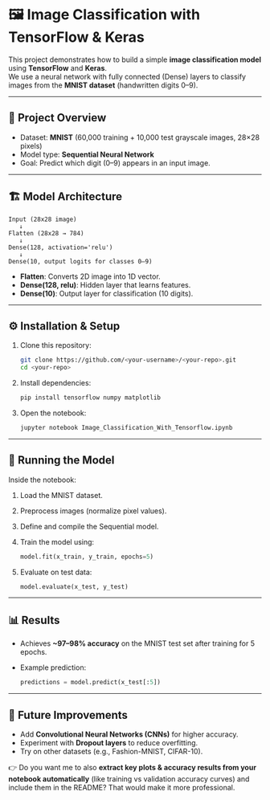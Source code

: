 
# 🖼️ Image Classification with TensorFlow & Keras

This project demonstrates how to build a simple **image classification model** using **TensorFlow** and **Keras**.  
We use a neural network with fully connected (Dense) layers to classify images from the **MNIST dataset** (handwritten digits 0–9).

---

## 🚀 Project Overview
- Dataset: **MNIST** (60,000 training + 10,000 test grayscale images, 28×28 pixels)
- Model type: **Sequential Neural Network**
- Goal: Predict which digit (0–9) appears in an input image.

---

## 🏗️ Model Architecture

```text
Input (28x28 image)
   ↓
Flatten (28x28 → 784)
   ↓
Dense(128, activation='relu')
   ↓
Dense(10, output logits for classes 0–9)
````

* **Flatten**: Converts 2D image into 1D vector.
* **Dense(128, relu)**: Hidden layer that learns features.
* **Dense(10)**: Output layer for classification (10 digits).

---

## ⚙️ Installation & Setup

1. Clone this repository:

   ```bash
   git clone https://github.com/<your-username>/<your-repo>.git
   cd <your-repo>
   ```

2. Install dependencies:

   ```bash
   pip install tensorflow numpy matplotlib
   ```

3. Open the notebook:

   ```bash
   jupyter notebook Image_Classification_With_Tensorflow.ipynb
   ```

---

## 🏃 Running the Model

Inside the notebook:

1. Load the MNIST dataset.
2. Preprocess images (normalize pixel values).
3. Define and compile the Sequential model.
4. Train the model using:

   ```python
   model.fit(x_train, y_train, epochs=5)
   ```
5. Evaluate on test data:

   ```python
   model.evaluate(x_test, y_test)
   ```

---

## 📊 Results

* Achieves **\~97–98% accuracy** on the MNIST test set after training for 5 epochs.
* Example prediction:

  ```python
  predictions = model.predict(x_test[:5])
  ```

---

## 📌 Future Improvements

* Add **Convolutional Neural Networks (CNNs)** for higher accuracy.
* Experiment with **Dropout layers** to reduce overfitting.
* Try on other datasets (e.g., Fashion-MNIST, CIFAR-10).


👉 Do you want me to also **extract key plots & accuracy results from your notebook automatically** (like training vs validation accuracy curves) and include them in the README? That would make it more professional.
```
